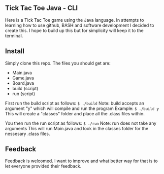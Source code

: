 ## Tick Tac Toe Java - CLI
Here is a Tick Tac Toe game using the Java language.
In attempts to learning how to use github, BASH and software development I
decided to create this. I hope to build up this but for simplicity will keep
it to the terminal.

## Install
Simply clone this repo. The files you should get are:
- Main.java
- Game.java
- Board.java
- build (script)
- run (script)

First run the build script as follows:
<code>$ ./build</code>
Note: build accepts an argument "y" which will compile and run the program
Example: <code>$ ./build y</code>
This will create a "classes" folder and place all the .class files within.

You then run the run script as follows:
<code>$ ./run</code>
Note: run does not take any arguments
This will run Main.java and look in the classes folder for the nessesary .class
files.

## Feedback
Feedback is welcomed. I want to improve and what better way for that is to let
everyone provided their feedback.


